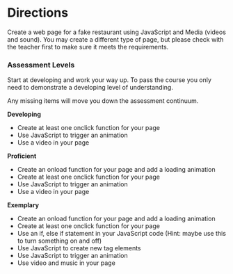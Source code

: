 # Directions

Create a web page for a fake restaurant using JavaScript and Media (videos and sound). You may create a different type
of page, but please check with the teacher first to make sure it meets the requirements.

### Assessment Levels

Start at developing and work your way up. To pass the course you only need to demonstrate a developing level of
understanding.

Any missing items will move you down the assessment continuum.

**Developing**

- Create at least one onclick function for your page
- Use JavaScript to trigger an animation
- Use a video in your page

**Proficient**

- Create an onload function for your page and add a loading animation
- Create at least one onclick function for your page
- Use JavaScript to trigger an animation
- Use a video in your page

**Exemplary**

- Create an onload function for your page and add a loading animation
- Create at least one onclick function for your page
- Use an if, else if statement in your JavaScript code (Hint: maybe use this to turn something on and off)
- Use JavaScript to create new tag elements
- Use JavaScript to trigger an animation
- Use video and music in your page